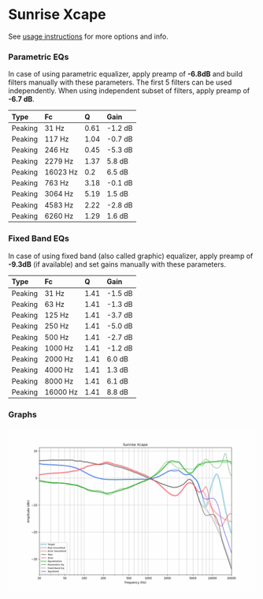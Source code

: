 # Sunrise Xcape
See [usage instructions](https://github.com/jaakkopasanen/AutoEq#usage) for more options and info.

### Parametric EQs
In case of using parametric equalizer, apply preamp of **-6.8dB** and build filters manually
with these parameters. The first 5 filters can be used independently.
When using independent subset of filters, apply preamp of **-6.7 dB**.

| Type    | Fc       |    Q | Gain    |
|:--------|:---------|:-----|:--------|
| Peaking | 31 Hz    | 0.61 | -1.2 dB |
| Peaking | 117 Hz   | 1.04 | -0.7 dB |
| Peaking | 246 Hz   | 0.45 | -5.3 dB |
| Peaking | 2279 Hz  | 1.37 | 5.8 dB  |
| Peaking | 16023 Hz | 0.2  | 6.5 dB  |
| Peaking | 763 Hz   | 3.18 | -0.1 dB |
| Peaking | 3064 Hz  | 5.19 | 1.5 dB  |
| Peaking | 4583 Hz  | 2.22 | -2.8 dB |
| Peaking | 6260 Hz  | 1.29 | 1.6 dB  |

### Fixed Band EQs
In case of using fixed band (also called graphic) equalizer, apply preamp of **-9.3dB**
(if available) and set gains manually with these parameters.

| Type    | Fc       |    Q | Gain    |
|:--------|:---------|:-----|:--------|
| Peaking | 31 Hz    | 1.41 | -1.5 dB |
| Peaking | 63 Hz    | 1.41 | -1.3 dB |
| Peaking | 125 Hz   | 1.41 | -3.7 dB |
| Peaking | 250 Hz   | 1.41 | -5.0 dB |
| Peaking | 500 Hz   | 1.41 | -2.7 dB |
| Peaking | 1000 Hz  | 1.41 | -1.2 dB |
| Peaking | 2000 Hz  | 1.41 | 6.0 dB  |
| Peaking | 4000 Hz  | 1.41 | 1.3 dB  |
| Peaking | 8000 Hz  | 1.41 | 6.1 dB  |
| Peaking | 16000 Hz | 1.41 | 8.8 dB  |

### Graphs
![](./Sunrise%20Xcape.png)